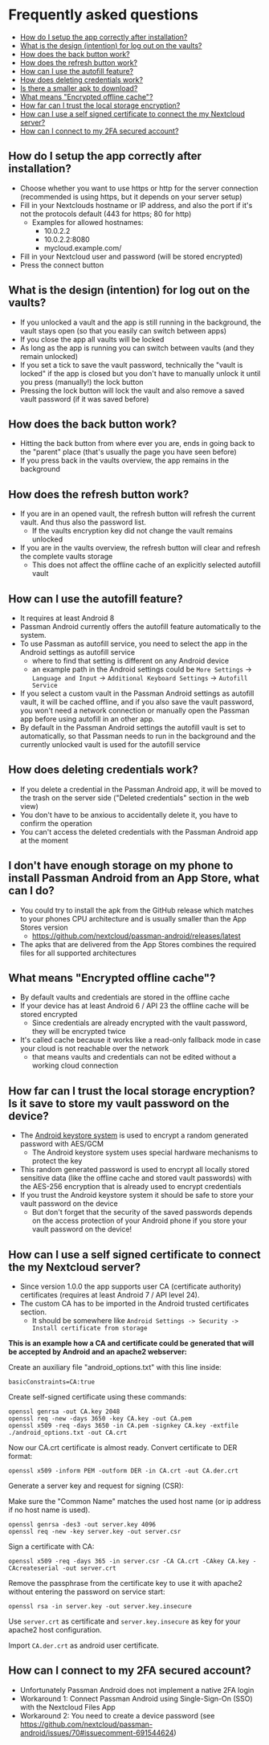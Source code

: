 # Frequently asked questions

- [How do I setup the app correctly after installation?](#how-do-i-setup-the-app-correctly-after-installation)
- [What is the design (intention) for log out on the vaults?](#what-is-the-design-intention-for-log-out-on-the-vaults)
- [How does the back button work?](#how-does-the-back-button-work)
- [How does the refresh button work?](#how-does-the-refresh-button-work)
- [How can I use the autofill feature?](#how-can-i-use-the-autofill-feature)
- [How does deleting credentials work?](#how-does-deleting-credentials-work)
- [Is there a smaller apk to download?](#i-dont-have-enough-storage-on-my-phone-to-install-passman-android-from-an-app-store-what-can-i-do)
- [What means "Encrypted offline cache"?](#what-means-encrypted-offline-cache)
- [How far can I trust the local storage encryption?](#how-far-can-i-trust-the-local-storage-encryption-is-it-save-to-store-my-vault-password-on-the-device)
- [How can I use a self signed certificate to connect the my Nextcloud server?](#how-can-i-use-a-self-signed-certificate-to-connect-the-my-nextcloud-server)
- [How can I connect to my 2FA secured account?](#how-can-i-connect-to-my-2fa-secured-account)


## How do I setup the app correctly after installation?
- Choose whether you want to use https or http for the server connection (recommended is using https, but it depends on your server setup)
- Fill in your Nextclouds hostname or IP address, and also the port if it's not the protocols default (443 for https; 80 for http)
    - Examples for allowed hostnames:
        - 10.0.2.2
        - 10.0.2.2:8080
        - mycloud.example.com/
- Fill in your Nextcloud user and password (will be stored encrypted)
- Press the connect button

## What is the design (intention) for log out on the vaults?
- If you unlocked a vault and the app is still running in the background, the vault stays open (so that you easily can switch between apps)
- If you close the app all vaults will be locked
- As long as the app is running you can switch between vaults (and they remain unlocked)
- If you set a tick to save the vault password, technically the "vault is locked" if the app is closed but you don't have to manually unlock it until you press (manually!) the lock button
- Pressing the lock button will lock the vault and also remove a saved vault password (if it was saved before)

## How does the back button work?
- Hitting the back button from where ever you are, ends in going back to the "parent" place (that's usually the page you have seen before)
- If you press back in the vaults overview, the app remains in the background

## How does the refresh button work?
- If you are in an opened vault, the refresh button will refresh the current vault. And thus also the password list.
    - If the vaults encryption key did not change the vault remains unlocked
- If you are in the vaults overview, the refresh button will clear and refresh the complete vaults storage
    - This does not affect the offline cache of an explicitly selected autofill vault

## How can I use the autofill feature?
- It requires at least Android 8
- Passman Android currently offers the autofill feature automatically to the system.
- To use Passman as autofill service, you need to select the app in the Android settings as autofill service
    - where to find that setting is different on any Android device
    - an example path in the Android settings could be `More Settings` -> `Language and Input` -> `Additional Keyboard Settings` -> `Autofill Service`
- If you select a custom vault in the Passman Android settings as autofill vault, it will be cached offline, and if you also save the vault password, you won't need a network connection or manually open the Passman app  before using autofill in an other app.
- By default in the Passman Android settings the autofill vault is set to automatically, so that Passman needs to run in the background and the currently unlocked vault is used for the autofill service

## How does deleting credentials work?
- If you delete a credential in the Passman Android app, it will be moved to the trash on the server side ("Deleted credentials" section in the web view)
- You don't have to be anxious to accidentally delete it, you have to confirm the operation
- You can't access the deleted credentials with the Passman Android app at the moment

## I don't have enough storage on my phone to install Passman Android from an App Store, what can I do?
- You could try to install the apk from the GitHub release which matches to your phones CPU architecture and is usually smaller than the App Stores version
    - https://github.com/nextcloud/passman-android/releases/latest
- The apks that are delivered from the App Stores combines the required files for all supported architectures

## What means "Encrypted offline cache"?
- By default vaults and credentials are stored in the offline cache
- If your device has at least Android 6 / API 23 the offline cache will be stored encrypted
    - Since credentials are already encrypted with the vault password, they will be encrypted twice
- It's called cache because it works like a read-only fallback mode in case your cloud is not reachable over the network
    - that means vaults and credentials can not be edited without a working cloud connection

## How far can I trust the local storage encryption? Is it save to store my vault password on the device?
- The [Android keystore system](https://developer.android.com/training/articles/keystore) is used to encrypt a random generated password with AES/GCM
    - The Android keystore system uses special hardware mechanisms to protect the key
- This random generated password is used to encrypt all locally stored sensitive data (like the offline cache and stored vault passwords) with the AES-256 encryption that is already used to encrypt credentials
- If you trust the Android keystore system it should be safe to store your vault password on the device
    - But don't forget that the security of the saved passwords depends on the access protection of your Android phone if you store your vault password on the device!

## How can I use a self signed certificate to connect the my Nextcloud server?
- Since version 1.0.0 the app supports user CA (certificate authority) certificates (requires at least Android 7 / API level 24).
- The custom CA has to be imported in the Android trusted certificates section.
    - It should be somewhere like `Android Settings -> Security -> Install certificate from storage`

**This is an example how a CA and certificate could be generated that will be accepted by Android and an apache2 webserver:**

Create an auxiliary file "android_options.txt" with this line inside:

    basicConstraints=CA:true


Create self-signed certificate using these commands:

    openssl genrsa -out CA.key 2048
    openssl req -new -days 3650 -key CA.key -out CA.pem
    openssl x509 -req -days 3650 -in CA.pem -signkey CA.key -extfile ./android_options.txt -out CA.crt 

Now our CA.crt certificate is almost ready.
Convert certificate to DER format:

    openssl x509 -inform PEM -outform DER -in CA.crt -out CA.der.crt


Generate a server key and request for signing (CSR):

Make sure the "Common Name" matches the used host name (or ip address if no host name is used).

    openssl genrsa -des3 -out server.key 4096
    openssl req -new -key server.key -out server.csr

Sign a certificate with CA:

    openssl x509 -req -days 365 -in server.csr -CA CA.crt -CAkey CA.key -CAcreateserial -out server.crt

Remove the passphrase from the certificate key to use it with apache2 without entering the password on service start:

    openssl rsa -in server.key -out server.key.insecure

Use `server.crt` as certificate and `server.key.insecure` as key for your apache2 host configuration.

Import `CA.der.crt` as android user certificate.

## How can I connect to my 2FA secured account?
- Unfortunately Passman Android does not implement a native 2FA login
- Workaround 1: Connect Passman Android using Single-Sign-On (SSO) with the Nextcloud Files App
- Workaround 2: You need to create a device password (see https://github.com/nextcloud/passman-android/issues/70#issuecomment-691544624)


